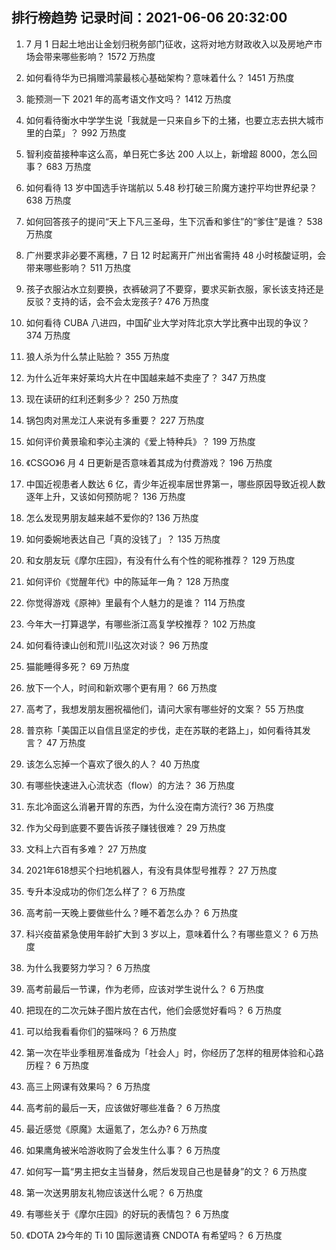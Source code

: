
## 排行榜趋势 记录时间：2021-06-06 20:32:00
  
  1. 7 月 1 日起土地出让金划归税务部门征收，这将对地方财政收入以及房地产市场会带来哪些影响？ 1572 万热度
    
  2. 如何看待华为已捐赠鸿蒙最核心基础架构？意味着什么？ 1451 万热度
    
  3. 能预测一下 2021 年的高考语文作文吗？ 1412 万热度
    
  4. 如何看待衡水中学学生说「我就是一只来自乡下的土猪，也要立志去拱大城市里的白菜」？ 992 万热度
    
  5. 智利疫苗接种率这么高，单日死亡多达 200 人以上，新增超 8000，怎么回事？ 683 万热度
    
  6. 如何看待 13 岁中国选手许瑞航以 5.48 秒打破三阶魔方速拧平均世界纪录？ 638 万热度
    
  7. 如何回答孩子的提问“天上下凡三圣母，生下沉香和爹住”的“爹住”是谁？ 538 万热度
    
  8. 广州要求非必要不离穗，7 日 12 时起离开广州出省需持 48 小时核酸证明，会带来哪些影响？ 511 万热度
    
  9. 孩子衣服沾水立刻要换，衣裤破洞了不要穿，要求买新衣服，家长该支持还是反驳？支持的话，会不会太宠孩子? 476 万热度
    
  10. 如何看待 CUBA 八进四，中国矿业大学对阵北京大学比赛中出现的争议？ 374 万热度
    
  11. 狼人杀为什么禁止贴脸？ 355 万热度
    
  12. 为什么近年来好莱坞大片在中国越来越不卖座了？ 347 万热度
    
  13. 现在读研的红利还剩多少？ 250 万热度
    
  14. 锅包肉对黑龙江人来说有多重要？ 227 万热度
    
  15. 如何评价黄景瑜和李沁主演的《爱上特种兵》？ 199 万热度
    
  16. 《CSGO》6 月 4 日更新是否意味着其成为付费游戏？ 196 万热度
    
  17. 中国近视患者人数达 6 亿，青少年近视率居世界第一，哪些原因导致近视人数逐年上升，又该如何预防呢？ 136 万热度
    
  18. 怎么发现男朋友越来越不爱你的? 136 万热度
    
  19. 如何委婉地表达自己「真的没钱了」？ 135 万热度
    
  20. 和女朋友玩《摩尔庄园》，有没有什么有个性的昵称推荐？ 129 万热度
    
  21. 如何评价《觉醒年代》中的陈延年一角？ 128 万热度
    
  22. 你觉得游戏《原神》里最有个人魅力的是谁？ 114 万热度
    
  23. 今年大一打算退学，有哪些浙江高复学校推荐？ 102 万热度
    
  24. 如何看待谏山创和荒川弘这次对谈？ 96 万热度
    
  25. 猫能睡得多死？ 69 万热度
    
  26. 放下一个人，时间和新欢哪个更有用？ 66 万热度
    
  27. 高考了，我想发朋友圈祝福他们，请问大家有哪些好的文案？ 55 万热度
    
  28. 普京称「美国正以自信且坚定的步伐，走在苏联的老路上」，如何看待其发言？ 47 万热度
    
  29. 该怎么忘掉一个喜欢了很久的人？ 40 万热度
    
  30. 有哪些快速进入心流状态（flow）的方法？ 36 万热度
    
  31. 东北冷面这么消暑开胃的东西，为什么没在南方流行? 36 万热度
    
  32. 作为父母到底要不要告诉孩子赚钱很难？ 29 万热度
    
  33. 文科上六百有多难？ 27 万热度
    
  34. 2021年618想买个扫地机器人，有没有具体型号推荐？ 27 万热度
    
  35. 专升本没成功的你们怎么样了？ 6 万热度
    
  36. 高考前一天晚上要做些什么？睡不着怎么办？ 6 万热度
    
  37. 科兴疫苗紧急使用年龄扩大到 3 岁以上，意味着什么？有哪些意义？ 6 万热度
    
  38. 为什么我要努力学习？ 6 万热度
    
  39. 高考前最后一节课，作为老师，应该对学生说什么？ 6 万热度
    
  40. 把现在的二次元妹子图片放在古代，他们会感觉好看吗？ 6 万热度
    
  41. 可以给我看看你们的猫咪吗？ 6 万热度
    
  42. 第一次在毕业季租房准备成为「社会人」时，你经历了怎样的租房体验和心路历程？ 6 万热度
    
  43. 高三上网课有效果吗？ 6 万热度
    
  44. 高考前的最后一天，应该做好哪些准备？ 6 万热度
    
  45. 最近感觉《原魔》太逼氪了，怎么办? 6 万热度
    
  46. 如果鹰角被米哈游收购了会发生什么事？ 6 万热度
    
  47. 如何写一篇“男主把女主当替身，然后发现自己也是替身”的文？ 6 万热度
    
  48. 第一次送男朋友礼物应该送什么呢？ 6 万热度
    
  49. 有哪些关于《摩尔庄园》的好玩的表情包？ 6 万热度
    
  50. 《DOTA 2》今年的 Ti 10 国际邀请赛 CNDOTA 有希望吗？ 6 万热度
    